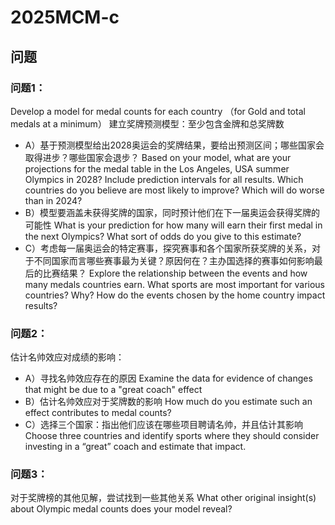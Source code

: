 # 2025MCM-c

## 问题

### 问题1：
Develop a model for medal counts for each country （for Gold and total medals at a minimum）
建立奖牌预测模型：至少包含金牌和总奖牌数
* A）基于预测模型给出2028奥运会的奖牌结果，要给出预测区间；哪些国家会取得进步？哪些国家会退步？
Based on your model, what are your projections for the medal table in the Los Angeles, USA summer Olympics in 2028? Include prediction intervals for all results. Which countries do you believe are most likely to improve? Which will do worse than in 2024? 
* B）模型要涵盖未获得奖牌的国家，同时预计他们在下一届奥运会获得奖牌的可能性
What is your prediction for how many will earn their first medal in the next Olympics? What sort of odds do you give to this estimate?
* C）考虑每一届奥运会的特定赛事，探究赛事和各个国家所获奖牌的关系，对于不同国家而言哪些赛事最为关键？原因何在？主办国选择的赛事如何影响最后的比赛结果？
Explore the relationship between the events and how many medals countries earn. What sports are most important for various countries? Why? How do the events chosen by the home country impact results?  

### 问题2：
估计名帅效应对成绩的影响：
* A）寻找名帅效应存在的原因
Examine the data for evidence of changes that might be due to a "great coach" effect
* B）估计名帅效应对于奖牌数的影响
 How much do you estimate such an effect contributes to medal counts?
* C）选择三个国家：指出他们应该在哪些项目聘请名帅，并且估计其影响
 Choose three countries and identify sports where they should consider investing in a “great” coach and estimate that impact. 

### 问题3：
对于奖牌榜的其他见解，尝试找到一些其他关系
What other original insight(s) about Olympic medal counts does your model reveal? 